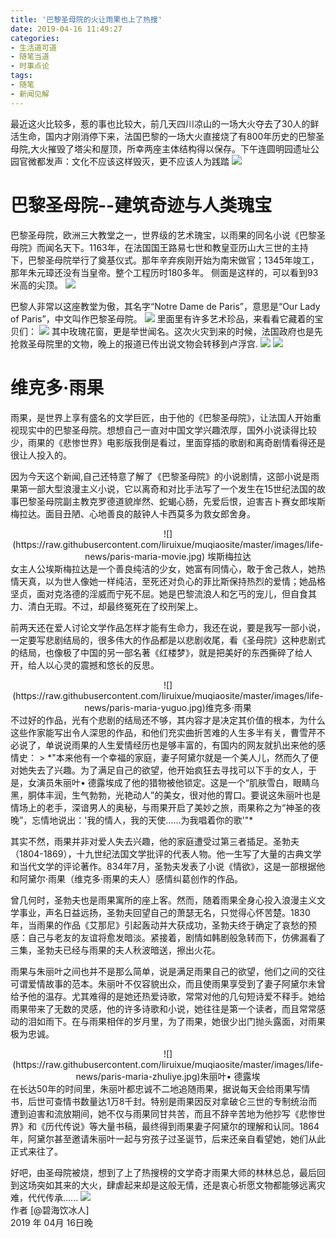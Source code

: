 ```yaml
---
title: '巴黎圣母院的火让雨果也上了热搜'
date: 2019-04-16 11:49:27
categories:
- 生活道可道
- 随笔当道
- 时事点论
tags:
- 随笔
- 新闻见解
---
```



最近这火比较多，惹的事也比较大，前几天四川凉山的一场大火夺去了30人的鲜活生命，国内才刚消停下来，法国巴黎的一场大火直接烧了有800年历史的巴黎圣母院,大火摧毁了塔尖和屋顶，所幸两座主体结构得以保存。下午连圆明园遗址公园官微都发声：文化不应该这样毁灭，更不应该人为践踏
 ![](https://raw.githubusercontent.com/liruixue/muqiaosite/master/images/life-news/paris-maria-home.jpg) 
<!-- more -->
 
 
#  巴黎圣母院--建筑奇迹与人类瑰宝
巴黎圣母院，欧洲三大教堂之一，世界级的艺术瑰宝，以雨果的同名小说《巴黎圣母院》而闻名天下。1163年，在法国国王路易七世和教皇亚历山大三世的主持下，巴黎圣母院举行了奠基仪式。那年辛弃疾刚开始为南宋做官；1345年竣工，那年朱元璋还没有当皇帝。整个工程历时180多年。
侧面是这样的，可以看到93米高的尖顶。
 ![](https://raw.githubusercontent.com/liruixue/muqiaosite/master/images/life-news/paris-maria-old.jpg) 

巴黎人非常以这座教堂为傲，其名字“Notre Dame de Paris”，意思是“Our Lady of Paris”，中文叫作巴黎圣母院。
![](https://raw.githubusercontent.com/liruixue/muqiaosite/master/images/life-news/paris-maria-outline1.jpg) 
里面里有许多艺术珍品，来看看它藏着的宝贝们：
![](https://raw.githubusercontent.com/liruixue/muqiaosite/master/images/life-news/paris-maria-outline2.jpg) 
其中玫瑰花窗，更是举世闻名。这次火灾到来的时候，法国政府也是先抢救圣母院里的文物，晚上的报道已传出说文物会转移到卢浮宫.
 ![](https://raw.githubusercontent.com/liruixue/muqiaosite/master/images/life-news/paris-maria-rose1.jpg) 
 ![](https://raw.githubusercontent.com/liruixue/muqiaosite/master/images/life-news/paris-maria-rose2.jpg) 
#  维克多·雨果
雨果，是世界上享有盛名的文学巨匠，由于他的《巴黎圣母院》，让法国人开始重视现实中的巴黎圣母院。想想自己一直对中国文学兴趣浓厚，国外小说读得比较少，雨果的《悲惨世界》电影版我倒是看过，里面穿插的歌剧和离奇剧情看得还是很让人投入的。

因为今天这个新闻,自己还特意了解了《巴黎圣母院》的小说剧情，这部小说是雨果第一部大型浪漫主义小说，它以离奇和对比手法写了一个发生在15世纪法国的故事巴黎圣母院副主教克罗德道貌岸然、蛇蝎心肠，先爱后恨，迫害吉ト赛女郎埃斯梅拉达。面目丑陋、心地善良的敲钟人卡西莫多为救女郎舍身。
<div align="center">![](https://raw.githubusercontent.com/liruixue/muqiaosite/master/images/life-news/paris-maria-movie.jpg) 埃斯梅拉达</div>
女主人公埃斯梅拉达是一个善良纯洁的少女，她富有同情心，敢于舍己救人，她热情天真，以为世人像她一样纯洁，至死还对负心的菲比斯保持热烈的爱情；她品格坚贞，面对克洛德的淫威而宁死不屈。她是巴黎流浪人和乞丐的宠儿，但自食其力、清白无瑕。不过，却最终冤死在了绞刑架上。

前两天还在爱人讨论文学作品怎样才能有生命力，我还在说，要是我写一部小说，一定要写悲剧结局的，很多伟大的作品都是以悲剧收尾，看《圣母院》这种悲剧式的结局，也像极了中国的另一部名著《红楼梦》，就是把美好的东西撕碎了给人开，给人以心灵的震撼和悠长的反思。
<div align="center">
![](https://raw.githubusercontent.com/liruixue/muqiaosite/master/images/life-news/paris-maria-yuguo.jpg)维克多·雨果</div>
不过好的作品，光有个悲剧的结局还不够，其内容才是决定其价值的根本，为什么这些作家能写出令人深思的作品，和他们充实曲折苦难的人生多半有关，曹雪芹不必说了，单说说雨果的人生爱情经历也是够丰富的，有国内的网友就扒出来他的感情史：
> *"本来他有一个幸福的家庭，妻子阿黛尔就是一个美人儿，然而久了便对她失去了兴趣。为了满足自己的欲望，他开始疯狂去寻找可以下手的女人，于是，女演员朱丽叶• 德露埃成了他的猎物被他锁定。这是一个“肌肤雪白，眼睛乌黑，胴体丰润，生气勃勃，光艳动人”的美女，很对他的胃口。要说这朱丽叶也是情场上的老手，深谙男人的奥秘，与雨果开启了美妙之旅，雨果称之为“神圣的夜晚”，忘情地说出：'我的情人，我的天使……为我唱着你的歌'"*

其实不然，雨果并非对爱人失去兴趣，他的家庭遭受过第三者插足。圣勃夫（1804-1869），十九世纪法国文学批评的代表人物。他一生写了大量的古典文学和当代文学的评论著作。834年7月，圣勃夫发表了小说《情欲》，这是一部根据他和阿黛尔·雨果（维克多·雨果的夫人）感情纠葛创作的作品。

曾几何时，圣勃夫也是雨果寓所的座上客。然而，随着雨果全身心投入浪漫主义文学事业，声名日益远扬，圣勃夫回望自己的萧瑟无名，只觉得心怀苦楚。1830 年，当雨果的作品《艾那尼》引起轰动并大获成功，圣勃夫终于确定了哀愁的预感：自己与老友的友谊将愈发暗淡。紧接着，剧情如韩剧般急转而下，仿佛漏看了三集，圣勃夫已经与雨果的夫人秋波暗送，擦出火花。

雨果与朱丽叶之间也并不是那么简单，说是满足雨果自己的欲望，他们之间的交往可谓爱情故事的范本。朱丽叶不仅容貌出众，而且使雨果享受到了妻子阿黛尔未曾给予他的温存。尤其难得的是她还热爱诗歌，常常对他的几句短诗爱不释手。她给雨果带来了无数的灵感，他的许多诗歌和小说，她往往是第一个读者，而且常常感动的泪如雨下。在与雨果相伴的岁月里，为了雨果，她很少出门抛头露面，对雨果极为忠诚。
<div align="center">
![](https://raw.githubusercontent.com/liruixue/muqiaosite/master/images/life-news/paris-maria-zhuliye.jpg)朱丽叶• 德露埃</div>
在长达50年的时间里，朱丽叶都忠诚不二地追随雨果，据说每天会给雨果写情书，后世可查情书数量达1万8千封。特别是雨果因反对拿破仑三世的专制统治而遭到迫害和流放期间，她不仅与雨果同甘共苦，而且不辞辛苦地为他抄写《悲惨世界》和《历代传说》等大量书稿，最终得到雨果妻子阿黛尔的理解和认同。1864年，阿黛尔甚至邀请朱丽叶一起与穷孩子过圣诞节，后来还亲自看望她，她们从此正式来往了。

好吧，由圣母院被烧，想到了上了热搜榜的文学奇才雨果大师的林林总总，最后回到这场突如其来的大火，肆虐起来却是这般无情，还是衷心祈愿文物都能够远离灾难，代代传承......
![](https://raw.githubusercontent.com/liruixue/muqiaosite/master/images/life-news/paris-maria-fire-destory.gif) 
<br/>
作者 [@碧海饮冰人]    
2019 年 04月 16日晚    



